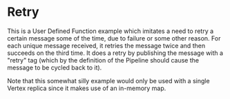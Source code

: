 # Retry

This is a User Defined Function example which imitates a need to retry a certain message some of the time, due to failure
or some other reason. 
For each unique message received, it retries the message twice and then succeeds on the third time.
It does a retry by publishing the message with a "retry" tag (which by the definition of the Pipeline should cause the message to be cycled back to it).

Note that this somewhat silly example would only be used with a single Vertex replica since it makes use of an in-memory map.
